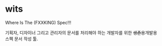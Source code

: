 # wits

Where Is The (FXXKING) Spec!!!

기획자, 디자이너 그리고 관리자의 문서를 처리해야 하는 개발자를 위한 ~~생존용~~개발용 스펙 문서 작성 툴.
